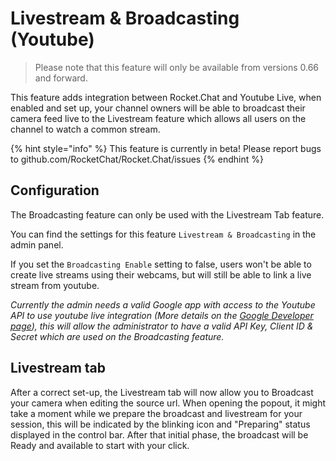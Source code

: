 # Livestream & Broadcasting (Youtube)

> Please note that this feature will only be available from versions 0.66 and forward.

This feature adds integration between Rocket.Chat and Youtube Live, when enabled and set up, your channel owners will be able to broadcast their camera feed live to the Livestream feature which allows all users on the channel to watch a common stream.

{% hint style="info" %}
This feature is currently in beta! Please report bugs to github.com/RocketChat/Rocket.Chat/issues
{% endhint %}

## Configuration

The Broadcasting feature can only be used with the Livestream Tab feature.

You can find the settings for this feature  `Livestream & Broadcasting` in the admin panel.

If you set the `Broadcasting Enable` setting to false, users won't be able to create live streams using their webcams, but will still be able to link a live stream from youtube.

_Currently the admin needs a valid Google app with access to the Youtube API to use youtube live integration (More details on the_ [_Google Developer page_](https://developers.google.com/youtube/v3/)_), this will allow the administrator to have a valid API Key, Client ID & Secret which are used on the Broadcasting feature._

## Livestream tab

After a correct set-up, the Livestream tab will now allow you to Broadcast your camera when editing the source url. When opening the popout, it might take a moment while we prepare the broadcast and livestream for your session, this will be indicated by the blinking icon and "Preparing" status displayed in the control bar. After that initial phase, the broadcast will be Ready and available to start with your click.
